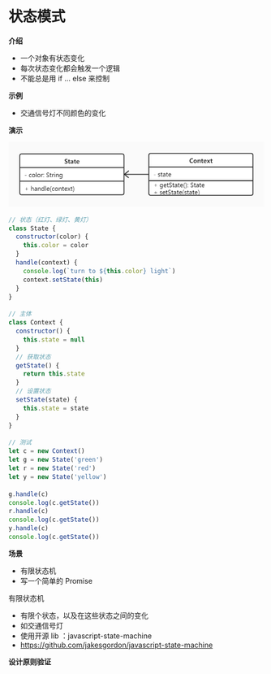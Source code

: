 # 状态模式

**介绍**

- 一个对象有状态变化
- 每次状态变化都会触发一个逻辑
- 不能总是用 if ... else 来控制



**示例**

- 交通信号灯不同颜色的变化



**演示**

![](https://github.com/negrochn/study-imooc/blob/master/255/img/uml-state.jpg)

```js
// 状态（红灯、绿灯、黄灯）
class State {
  constructor(color) {
    this.color = color
  }
  handle(context) {
    console.log(`turn to ${this.color} light`)
    context.setState(this)
  }
}

// 主体
class Context {
  constructor() {
    this.state = null
  }
  // 获取状态
  getState() {
    return this.state
  }
  // 设置状态
  setState(state) {
    this.state = state
  }
}

// 测试
let c = new Context()
let g = new State('green')
let r = new State('red')
let y = new State('yellow')

g.handle(c)
console.log(c.getState())
r.handle(c)
console.log(c.getState())
y.handle(c)
console.log(c.getState())
```



**场景**

- 有限状态机
- 写一个简单的 Promise



有限状态机

- 有限个状态，以及在这些状态之间的变化
- 如交通信号灯
- 使用开源 lib ：javascript-state-machine
- https://github.com/jakesgordon/javascript-state-machine



**设计原则验证**

